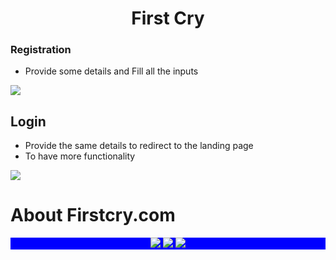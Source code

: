 <h1 align="center">First Cry</h1>

### Registration
- Provide some details and Fill all the inputs
<img src="https://i.ibb.co/Y7n6rPv/image.png" />

## Login
- Provide the same details to redirect to the landing page
- To have more functionality
<img src="https://i.ibb.co/FKMszgB/Screenshot-20230122-061001.png" />

# About Firstcry.com

<p align="center" style="background: blue">
<img src="https://cdn.fcglcdn.com/brainbees/images/asia-fevrourite.png" />
<img src="https://cdn.fcglcdn.com/brainbees/images/more-then-products.png" />
<img src="https://cdn.fcglcdn.com/brainbees/images/twenty-million.png" />
 
 </p>

